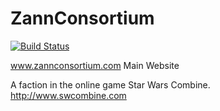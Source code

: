 # ZannConsortium
[![Build Status](https://travis-ci.org/ColterD/ZannConsortium.svg?branch=master)](https://travis-ci.org/ColterD/ZannConsortium)

www.zannconsortium.com Main Website

A faction in the online game Star Wars Combine.  http://www.swcombine.com
